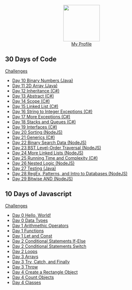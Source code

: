 <p align="center">
	<img height="120" src="https://hrcdn.net/hackerrank/assets/styleguide/logo_wordmark-13074b67abceb42ce8fd38bdeaac6926.svg">
	<br/>
	<a href="https://www.hackerrank.com/emma_colorado">My Profile</a>
</p>

## 30 Days of Code

[Challenges](https://www.hackerrank.com/domains/tutorials/30-days-of-code)

* [Day 10 Binary Numbers (Java)](https://github.com/bibiwatson/HackerRank-30DaysOfCode/tree/master/30%20Days%20of%20Code/java/Day%2010%20Binary%20Numbers)
* [Day 11 2D Array (Java) ](https://github.com/bibiwatson/HackerRank-30DaysOfCode/tree/master/30%20Days%20of%20Code/java/Day%2011%202D%20Array)
* [Day 12 Inheritance (C#)](https://github.com/bibiwatson/HackerRank-30DaysOfCode/tree/master/30%20Days%20of%20Code/C%23/Day%2012%20Inheritance)
* [Day 13 Abstract (C#)](https://github.com/bibiwatson/HackerRank-30DaysOfCode/tree/master/30%20Days%20of%20Code/C%23/Day%2013%20Abstract)
* [Day 14 Scope (C#)](https://github.com/bibiwatson/HackerRank-30DaysOfCode/tree/master/30%20Days%20of%20Code/C%23/Day%2014%20Scope)
* [Day 15 Linked List (C#)](https://github.com/bibiwatson/HackerRank-30DaysOfCode/tree/master/30%20Days%20of%20Code/C%23/Day%2015%20Linked%20List)
* [Day 16 String to Integer Exceptions (C#)](https://github.com/bibiwatson/HackerRank-30DaysOfCode/tree/master/30%20Days%20of%20Code/C%23/Day%2016%20String%20to%20Integer%20Exceptions)
* [Day 17 More Exceptions (C#)](https://github.com/bibiwatson/HackerRank-30DaysOfCode/tree/master/30%20Days%20of%20Code/C%23/Day%2017%20More%20Exceptions)
* [Day 18 Stacks and Queues (C#)](https://github.com/bibiwatson/HackerRank-30DaysOfCode/tree/master/30%20Days%20of%20Code/C%23/Day%2018%20Stacks%20And%20Queues)
* [Day 19 Interfaces (C#)](https://github.com/bibiwatson/HackerRank-30DaysOfCode/tree/master/30%20Days%20of%20Code/C%23/Day%2019%20Interfaces)
* [Day 20 Sorting (NodeJS)](https://github.com/bibiwatson/HackerRank-30DaysOfCode/tree/master/30%20Days%20of%20Code/NodeJS/Day%2020%20Sorting/solution.js)
* [Day 21 Generics (C#)](https://github.com/bibiwatson/HackerRank-30DaysOfCode/tree/master/30%20Days%20of%20Code/C%23/Day%2021%20Generics)
* [Day 22 Binary Search Data (NodeJS)](https://github.com/bibiwatson/HackerRank-30DaysOfCode/tree/master/30%20Days%20of%20Code/NodeJS/Day%2022%20Binary%20Search%20Data/solution.js)
* [Day 23 BST Level-Order Traversal (NodeJS)](https://github.com/bibiwatson/HackerRank-30DaysOfCode/tree/master/30%20Days%20of%20Code/NodeJS/Day%2023%20BST%20Level-Order%20Traversal/solution.js)
* [Day 24 More Linked Lists (NodeJS)](https://github.com/bibiwatson/HackerRank-30DaysOfCode/tree/master/30%20Days%20of%20Code/NodeJS/Day%2024%20More%20Linked%20Lists/solution.js)
* [Day 25 Running Time and Complexity (C#)](https://github.com/bibiwatson/HackerRank-30DaysOfCode/tree/master/30%20Days%20of%20Code/C%23/Day%2025)
* [Day 26 Nested Logic (NodeJS)](https://github.com/bibiwatson/HackerRank-30DaysOfCode/tree/master/30%20Days%20of%20Code/NodeJS/Day%2026%20Nested%20Logic/solution.js)
* [Day 27 Testing (Java)](https://github.com/bibiwatson/HackerRank-30DaysOfCode/tree/master/30%20Days%20of%20Code/java/Day%2027%20Testing)
* [Day 28 RegEx, Patterns, and Intro to Databases (NodeJS)](https://github.com/bibiwatson/HackerRank-30DaysOfCode/blob/master/30%20Days%20of%20Code/NodeJS/Day%2028%20RegEx%2C%20Patterns%2C%20and%20Intro%20to%20Databases/solution.js)
* [Day 29 Bitwise AND (NodeJS)](https://github.com/bibiwatson/HackerRank-Solutions/blob/master/30%20Days%20of%20Code/NodeJS/Day%2029%20Bitwise%20AND/solution.js)

## 10 Days of Javascript

[Challenges](https://www.hackerrank.com/domains/tutorials/10-days-of-javascript)

* [Day 0 Hello, World!](https://github.com/bibiwatson/HackerRank-Solutions/blob/master/10%20Days%20of%20Javascript/Day%200%20Hello%2C%20World!/solution.js)
* [Day 0 Data Types](https://github.com/bibiwatson/HackerRank-Solutions/blob/master/10%20Days%20of%20Javascript/Day%200%20Data%20Types/solution.js)
* [Day 1 Arithmethic Operators](https://github.com/bibiwatson/HackerRank-Solutions/tree/master/10%20Days%20of%20Javascript/Day%201%20Arithmethic%20Operators)
* [Day 1 Functions](https://github.com/bibiwatson/HackerRank-Solutions/blob/master/10%20Days%20of%20Javascript/Day%201%20Functions/solution.js)
* [Day 1 Let and Const](https://github.com/bibiwatson/HackerRank-Solutions/tree/master/10%20Days%20of%20Javascript/Day%201%20Let%20and%20Const)
* [Day 2 Conditional Statements If-Else](https://github.com/bibiwatson/HackerRank-Solutions/blob/master/10%20Days%20of%20Javascript/Day%202%20Conditional%20Statements%20If-Else/solution.js)
* [Day 2 Conditional Statements Switch](https://github.com/bibiwatson/HackerRank-Solutions/blob/master/10%20Days%20of%20Javascript/Day%202%20Conditional%20Statements%20Switch/solution.js)
* [Day 2 Loops](https://github.com/bibiwatson/HackerRank-Solutions/blob/master/10%20Days%20of%20Javascript/Day%202%20Loops/solution.js)
* [Day 3 Arrays](https://github.com/bibiwatson/HackerRank-Solutions/blob/master/10%20Days%20of%20Javascript/Day%203%20Arrays/solution.js)
* [Day 3 Try, Catch, and Finally](https://github.com/bibiwatson/HackerRank-Solutions/blob/master/10%20Days%20of%20Javascript/Day%203%20Try%2C%20Catch%2C%20and%20Finally/solution.js)
* [Day 3 Throw](https://github.com/bibiwatson/HackerRank-Solutions/blob/master/10%20Days%20of%20Javascript/Day%203%20Throw/solution.js)
* [Day 4 Create a Rectangle Object](https://github.com/bibiwatson/HackerRank-Solutions/blob/master/10%20Days%20of%20Javascript/Day%204%20Create%20a%20Rectangle%20Object/solution.js)
* [Day 4 Count Objects](https://github.com/bibiwatson/HackerRank-Solutions/blob/master/10%20Days%20of%20Javascript/Day%204%20Count%20Objects/solution.js)
* [Day 4 Classes](https://github.com/bibiwatson/HackerRank-Solutions/blob/master/10%20Days%20of%20Javascript/Day%204%20Classes/solution.js)